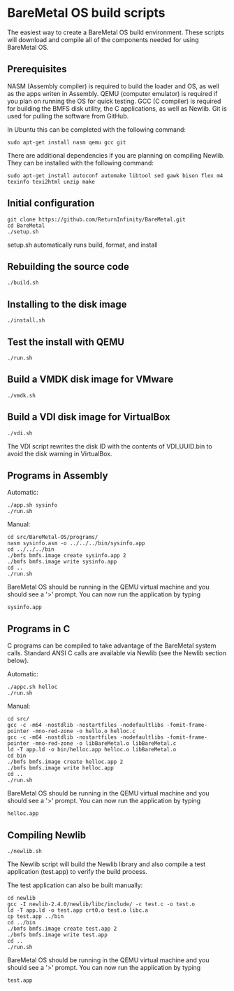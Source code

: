 BareMetal OS build scripts
==========================

The easiest way to create a BareMetal OS build environment. These scripts will download and compile all of the components needed for using BareMetal OS.


Prerequisites
-------------

NASM (Assembly compiler) is required to build the loader and OS, as well as the apps writen in Assembly. QEMU (computer emulator) is required if you plan on running the OS for quick testing. GCC (C compiler) is required for building the BMFS disk utility, the C applications, as well as Newlib. Git is used for pulling the software from GitHub.

In Ubuntu this can be completed with the following command:

	sudo apt-get install nasm qemu gcc git

There are additional dependencies if you are planning on compiling Newlib. They can be installed with the following command:

	sudo apt-get install autoconf automake libtool sed gawk bison flex m4 texinfo texi2html unzip make


Initial configuration
---------------------

	git clone https://github.com/ReturnInfinity/BareMetal.git
	cd BareMetal
	./setup.sh

setup.sh automatically runs build, format, and install


Rebuilding the source code
--------------------------

	./build.sh


Installing to the disk image
----------------------------

	./install.sh


Test the install with QEMU
--------------------------

	./run.sh


Build a VMDK disk image for VMware
----------------------------------

	./vmdk.sh


Build a VDI disk image for VirtualBox
-------------------------------------

	./vdi.sh

The VDI script rewrites the disk ID with the contents of VDI_UUID.bin to avoid the disk warning in VirtualBox.


Programs in Assembly
--------------------

Automatic:

	./app.sh sysinfo
	./run.sh

Manual:

	cd src/BareMetal-OS/programs/
	nasm sysinfo.asm -o ../../../bin/sysinfo.app
	cd ../../../bin
	./bmfs bmfs.image create sysinfo.app 2
	./bmfs bmfs.image write sysinfo.app
	cd ..
	./run.sh


BareMetal OS should be running in the QEMU virtual machine and you should see a '>' prompt. You can now run the application by typing

	sysinfo.app


Programs in C
-------------

C programs can be compiled to take advantage of the BareMetal system calls. Standard ANSI C calls are available via Newlib (see the Newlib section below).

Automatic:

	./appc.sh helloc
	./run.sh

Manual:

	cd src/
	gcc -c -m64 -nostdlib -nostartfiles -nodefaultlibs -fomit-frame-pointer -mno-red-zone -o hello.o helloc.c
	gcc -c -m64 -nostdlib -nostartfiles -nodefaultlibs -fomit-frame-pointer -mno-red-zone -o libBareMetal.o libBareMetal.c
	ld -T app.ld -o bin/helloc.app helloc.o libBareMetal.o
	cd bin
	./bmfs bmfs.image create helloc.app 2
	./bmfs bmfs.image write helloc.app
	cd ..
	./run.sh

BareMetal OS should be running in the QEMU virtual machine and you should see a '>' prompt. You can now run the application by typing

	helloc.app


Compiling Newlib
----------------

	./newlib.sh

The Newlib script will build the Newlib library and also compile a test application (test.app) to verify the build process.

The test application can also be built manually:

	cd newlib
	gcc -I newlib-2.4.0/newlib/libc/include/ -c test.c -o test.o
	ld -T app.ld -o test.app crt0.o test.o libc.a
	cp test.app ../bin
	cd ../bin
	./bmfs bmfs.image create test.app 2
	./bmfs bmfs.image write test.app
	cd ..
	./run.sh

BareMetal OS should be running in the QEMU virtual machine and you should see a '>' prompt. You can now run the application by typing

	test.app
